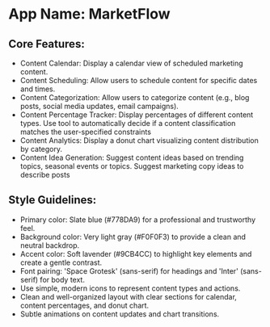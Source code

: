 # **App Name**: MarketFlow

## Core Features:

- Content Calendar: Display a calendar view of scheduled marketing content.
- Content Scheduling: Allow users to schedule content for specific dates and times.
- Content Categorization: Allow users to categorize content (e.g., blog posts, social media updates, email campaigns).
- Content Percentage Tracker: Display percentages of different content types. Use tool to automatically decide if a content classification matches the user-specified constraints
- Content Analytics: Display a donut chart visualizing content distribution by category.
- Content Idea Generation: Suggest content ideas based on trending topics, seasonal events or topics. Suggest marketing copy ideas to describe posts

## Style Guidelines:

- Primary color: Slate blue (#778DA9) for a professional and trustworthy feel.
- Background color: Very light gray (#F0F0F3) to provide a clean and neutral backdrop.
- Accent color: Soft lavender (#9CB4CC) to highlight key elements and create a gentle contrast.
- Font pairing: 'Space Grotesk' (sans-serif) for headings and 'Inter' (sans-serif) for body text.
- Use simple, modern icons to represent content types and actions.
- Clean and well-organized layout with clear sections for calendar, content percentages, and donut chart.
- Subtle animations on content updates and chart transitions.
